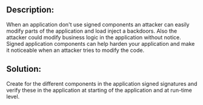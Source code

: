 ## Description:

When an application don't use signed components an attacker can easily modify parts
of the application and load inject a backdoors. Also the attacker could
modify business logic in the application without notice. Signed application
components can help harden your application and make it noticeable when an attacker tries to
modify the code.

## Solution:

Create for the different components in the application signed signatures and verify these in
the application at starting of the application and at run-time level.
